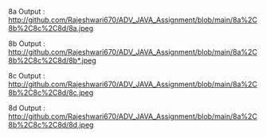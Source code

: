 8a Output : http://github.com/Rajeshwari670/ADV_JAVA_Assignment/blob/main/8a%2C8b%2C8c%2C8d/8a.jpeg

8b Output : http://github.com/Rajeshwari670/ADV_JAVA_Assignment/blob/main/8a%2C8b%2C8c%2C8d/8b*.jpeg

8c Output : http://github.com/Rajeshwari670/ADV_JAVA_Assignment/blob/main/8a%2C8b%2C8c%2C8d/8c.jpeg

8d Output : http://github.com/Rajeshwari670/ADV_JAVA_Assignment/blob/main/8a%2C8b%2C8c%2C8d/8d.jpeg
